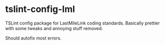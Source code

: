 tslint-config-lml
=================

TSLint config package for LastMileLink coding standards. Basically prettier with
some tweaks and annoying stuff removed.

Should autofix most errors.
